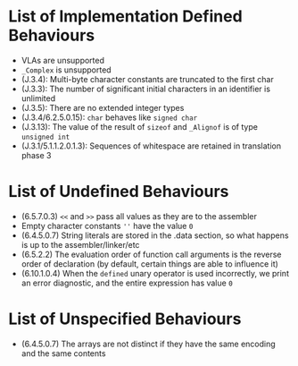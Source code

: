# List of Implementation Defined Behaviours

- VLAs are unsupported
- `_Complex` is unsupported
- (J.3.4): Multi-byte character constants are truncated to the first
char
- (J.3.3): The number of significant initial characters in an identifier
is unlimited
- (J.3.5): There are no extended integer types
- (J.3.4/6.2.5.0.15): `char` behaves like `signed char`
- (J.3.13): The value of the result of `sizeof` and `_Alignof` is of
type `unsigned int`
- (J.3.1/5.1.1.2.0.1.3): Sequences of whitespace are retained in
translation phase 3

# List of Undefined Behaviours

- (6.5.7.0.3) `<<` and `>>` pass all values as they are to the assembler
- Empty character constants `''` have the value `0`
- (6.4.5.0.7) String literals are stored in the .data section, so what happens
  is up to the assembler/linker/etc
- (6.5.2.2) The evaluation order of function call arguments is the reverse order
  of declaration (by default, certain things are able to influence it)
- (6.10.1.0.4) When the `defined` unary operator is used incorrectly, we print
  an error diagnostic, and the entire expression has value `0`

# List of Unspecified Behaviours

- (6.4.5.0.7) The arrays are not distinct if they have the same encoding
and the same contents
